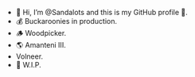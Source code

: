 - 👋 Hi, I’m @Sandalots and this is my GitHub profile 🥇.
- 💰 Buckaroonies in production.
- 🪵 Woodpicker.
- 🌎 Amanteni III.
- Volneer.
- 🔨 W.I.P.




<!---
Sandalots/Sandalots is a ✨ special ✨ repository because its `README.md` (this file) appears on your GitHub profile.
You can click the Preview link to take a look at your changes.
--->
